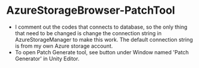# AzureStorageBrowser-PatchTool

- I comment out the codes that connects to database, so the only thing that need to be changed is change the connection string in AzureStorageManager to make this work. The default connection string is from my own Azure storage account.
- To open Patch Generate tool, see button under Window named 'Patch Generator' in Unity Editor. 
